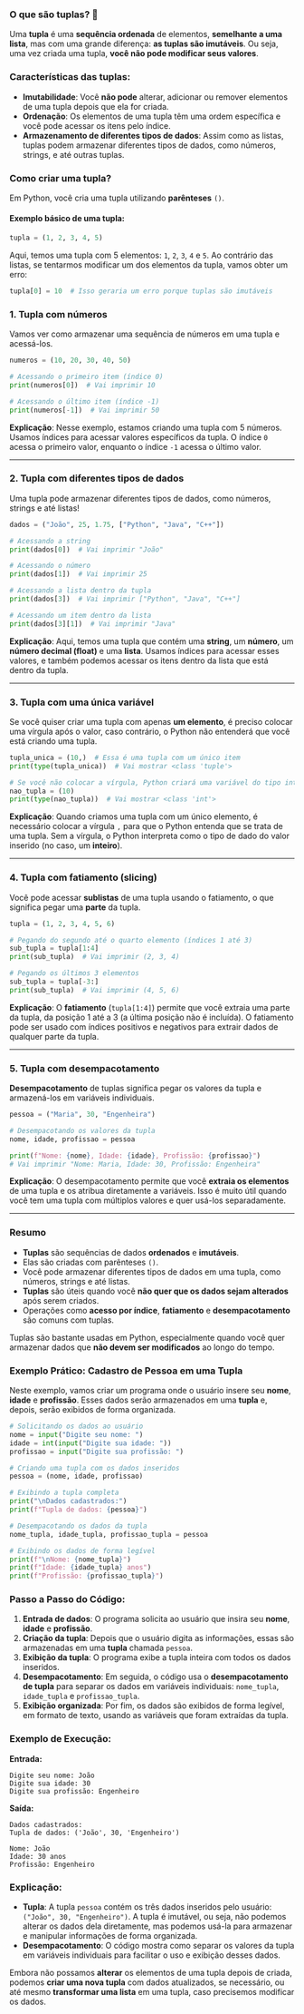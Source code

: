 ### O que são **tuplas**? 🧩

Uma **tupla** é uma **sequência ordenada** de elementos, **semelhante a uma lista**, mas com uma grande diferença: **as tuplas são imutáveis**. Ou seja, uma vez criada uma tupla, **você não pode modificar seus valores**.

### Características das tuplas:

* **Imutabilidade**: Você **não pode** alterar, adicionar ou remover elementos de uma tupla depois que ela for criada.
* **Ordenação**: Os elementos de uma tupla têm uma ordem específica e você pode acessar os itens pelo índice.
* **Armazenamento de diferentes tipos de dados**: Assim como as listas, tuplas podem armazenar diferentes tipos de dados, como números, strings, e até outras tuplas.

### Como criar uma tupla?

Em Python, você cria uma tupla utilizando **parênteses** `()`.

#### Exemplo básico de uma tupla:

```python
tupla = (1, 2, 3, 4, 5)
```

Aqui, temos uma tupla com 5 elementos: `1`, `2`, `3`, `4` e `5`. Ao contrário das listas, se tentarmos modificar um dos elementos da tupla, vamos obter um erro:

```python
tupla[0] = 10  # Isso geraria um erro porque tuplas são imutáveis
```

### 1. **Tupla com números**

Vamos ver como armazenar uma sequência de números em uma tupla e acessá-los.

```python
numeros = (10, 20, 30, 40, 50)

# Acessando o primeiro item (índice 0)
print(numeros[0])  # Vai imprimir 10

# Acessando o último item (índice -1)
print(numeros[-1])  # Vai imprimir 50
```

**Explicação**: Nesse exemplo, estamos criando uma tupla com 5 números. Usamos índices para acessar valores específicos da tupla. O índice `0` acessa o primeiro valor, enquanto o índice `-1` acessa o último valor.

---

### 2. **Tupla com diferentes tipos de dados**

Uma tupla pode armazenar diferentes tipos de dados, como números, strings e até listas!

```python
dados = ("João", 25, 1.75, ["Python", "Java", "C++"])

# Acessando a string
print(dados[0])  # Vai imprimir "João"

# Acessando o número
print(dados[1])  # Vai imprimir 25

# Acessando a lista dentro da tupla
print(dados[3])  # Vai imprimir ["Python", "Java", "C++"]

# Acessando um item dentro da lista
print(dados[3][1])  # Vai imprimir "Java"
```

**Explicação**: Aqui, temos uma tupla que contém uma **string**, um **número**, um **número decimal (float)** e uma **lista**. Usamos índices para acessar esses valores, e também podemos acessar os itens dentro da lista que está dentro da tupla.

---

### 3. **Tupla com uma única variável**

Se você quiser criar uma tupla com apenas **um elemento**, é preciso colocar uma vírgula após o valor, caso contrário, o Python não entenderá que você está criando uma tupla.

```python
tupla_unica = (10,)  # Essa é uma tupla com um único item
print(type(tupla_unica))  # Vai mostrar <class 'tuple'>

# Se você não colocar a vírgula, Python criará uma variável do tipo inteiro
nao_tupla = (10)
print(type(nao_tupla))  # Vai mostrar <class 'int'>
```

**Explicação**: Quando criamos uma tupla com um único elemento, é necessário colocar a vírgula `,` para que o Python entenda que se trata de uma tupla. Sem a vírgula, o Python interpreta como o tipo de dado do valor inserido (no caso, um **inteiro**).

---

### 4. **Tupla com fatiamento (slicing)**

Você pode acessar **sublistas** de uma tupla usando o fatiamento, o que significa pegar uma **parte** da tupla.

```python
tupla = (1, 2, 3, 4, 5, 6)

# Pegando do segundo até o quarto elemento (índices 1 até 3)
sub_tupla = tupla[1:4]
print(sub_tupla)  # Vai imprimir (2, 3, 4)

# Pegando os últimos 3 elementos
sub_tupla = tupla[-3:]
print(sub_tupla)  # Vai imprimir (4, 5, 6)
```

**Explicação**: O **fatiamento** (`tupla[1:4]`) permite que você extraia uma parte da tupla, da posição 1 até a 3 (a última posição não é incluída). O fatiamento pode ser usado com índices positivos e negativos para extrair dados de qualquer parte da tupla.

---

### 5. **Tupla com desempacotamento**

**Desempacotamento** de tuplas significa pegar os valores da tupla e armazená-los em variáveis individuais.

```python
pessoa = ("Maria", 30, "Engenheira")

# Desempacotando os valores da tupla
nome, idade, profissao = pessoa

print(f"Nome: {nome}, Idade: {idade}, Profissão: {profissao}")
# Vai imprimir "Nome: Maria, Idade: 30, Profissão: Engenheira"
```

**Explicação**: O desempacotamento permite que você **extraia os elementos** de uma tupla e os atribua diretamente a variáveis. Isso é muito útil quando você tem uma tupla com múltiplos valores e quer usá-los separadamente.

---

### **Resumo**

* **Tuplas** são sequências de dados **ordenados** e **imutáveis**.
* Elas são criadas com parênteses `()`.
* Você pode armazenar diferentes tipos de dados em uma tupla, como números, strings e até listas.
* **Tuplas** são úteis quando você **não quer que os dados sejam alterados** após serem criados.
* Operações como **acesso por índice**, **fatiamento** e **desempacotamento** são comuns com tuplas.

Tuplas são bastante usadas em Python, especialmente quando você quer armazenar dados que **não devem ser modificados** ao longo do tempo.

### Exemplo Prático: **Cadastro de Pessoa em uma Tupla**

Neste exemplo, vamos criar um programa onde o usuário insere seu **nome**, **idade** e **profissão**. Esses dados serão armazenados em uma **tupla** e, depois, serão exibidos de forma organizada.

```python
# Solicitando os dados ao usuário
nome = input("Digite seu nome: ")
idade = int(input("Digite sua idade: "))
profissao = input("Digite sua profissão: ")

# Criando uma tupla com os dados inseridos
pessoa = (nome, idade, profissao)

# Exibindo a tupla completa
print("\nDados cadastrados:")
print(f"Tupla de dados: {pessoa}")

# Desempacotando os dados da tupla
nome_tupla, idade_tupla, profissao_tupla = pessoa

# Exibindo os dados de forma legível
print(f"\nNome: {nome_tupla}")
print(f"Idade: {idade_tupla} anos")
print(f"Profissão: {profissao_tupla}")
```

### **Passo a Passo do Código:**

1. **Entrada de dados**: O programa solicita ao usuário que insira seu **nome**, **idade** e **profissão**.
2. **Criação da tupla**: Depois que o usuário digita as informações, essas são armazenadas em uma **tupla** chamada `pessoa`.
3. **Exibição da tupla**: O programa exibe a tupla inteira com todos os dados inseridos.
4. **Desempacotamento**: Em seguida, o código usa o **desempacotamento de tupla** para separar os dados em variáveis individuais: `nome_tupla`, `idade_tupla` e `profissao_tupla`.
5. **Exibição organizada**: Por fim, os dados são exibidos de forma legível, em formato de texto, usando as variáveis que foram extraídas da tupla.

### **Exemplo de Execução:**

**Entrada:**

```
Digite seu nome: João
Digite sua idade: 30
Digite sua profissão: Engenheiro
```

**Saída:**

```
Dados cadastrados:
Tupla de dados: ('João', 30, 'Engenheiro')

Nome: João
Idade: 30 anos
Profissão: Engenheiro
```

### **Explicação**:

* **Tupla**: A tupla `pessoa` contém os três dados inseridos pelo usuário: `("João", 30, "Engenheiro")`. A tupla é imutável, ou seja, não podemos alterar os dados dela diretamente, mas podemos usá-la para armazenar e manipular informações de forma organizada.
* **Desempacotamento**: O código mostra como separar os valores da tupla em variáveis individuais para facilitar o uso e exibição desses dados.

Embora não possamos **alterar** os elementos de uma tupla depois de criada, podemos **criar uma nova tupla** com dados atualizados, se necessário, ou até mesmo **transformar uma lista** em uma tupla, caso precisemos modificar os dados.


